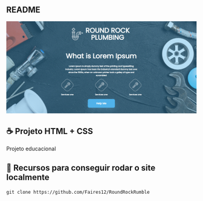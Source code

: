 ## README

<img src="example.png" alt="professor me da nota">

## ☕ Projeto HTML + CSS

Projeto educacional

## 🥳 Recursos para conseguir rodar o site localmente

`git clone https://github.com/Faires12/RoundRockRumble`
